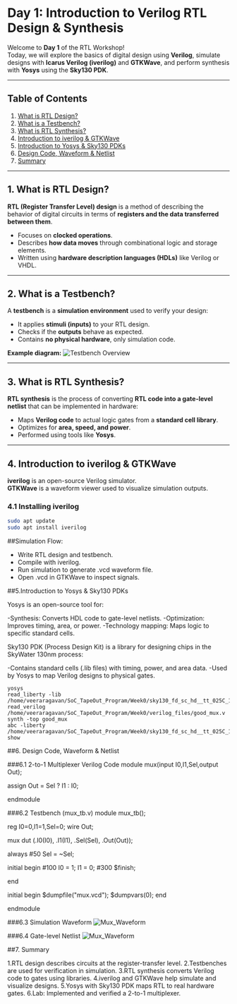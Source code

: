 # Day 1: Introduction to Verilog RTL Design & Synthesis

Welcome to **Day 1** of the RTL Workshop!  
Today, we will explore the basics of digital design using **Verilog**, simulate designs with **Icarus Verilog (iverilog)** and **GTKWave**, and perform synthesis with **Yosys** using the **Sky130 PDK**.

---

## Table of Contents

1. [What is RTL Design?](#1-what-is-rtl-design)
2. [What is a Testbench?](#2-what-is-a-testbench)
3. [What is RTL Synthesis?](#3-what-is-rtl-synthesis)
4. [Introduction to iverilog & GTKWave](#4-introduction-to-iverilog--gtkwave)
5. [Introduction to Yosys & Sky130 PDKs](#5-introduction-to-yosys--sky130-pdks)
6. [Design Code, Waveform & Netlist](#6-design-code-waveform--netlist)
7. [Summary](#7-summary)

---

## 1. What is RTL Design?

**RTL (Register Transfer Level) design** is a method of describing the behavior of digital circuits in terms of **registers and the data transferred between them**.  
- Focuses on **clocked operations**.  
- Describes **how data moves** through combinational logic and storage elements.  
- Written using **hardware description languages (HDLs)** like Verilog or VHDL.  

---

## 2. What is a Testbench?

A **testbench** is a **simulation environment** used to verify your design:  
- It applies **stimuli (inputs)** to your RTL design.  
- Checks if the **outputs** behave as expected.  
- Contains **no physical hardware**, only simulation code.  

**Example diagram:**
![Testbench Overview](/home/veeraragavan/Pictures/Screenshots/mux_tb_pic.png)

---

## 3. What is RTL Synthesis?

**RTL synthesis** is the process of converting **RTL code into a gate-level netlist** that can be implemented in hardware:  
- Maps **Verilog code** to actual logic gates from a **standard cell library**.  
- Optimizes for **area, speed, and power**.  
- Performed using tools like **Yosys**. 
---

## 4. Introduction to iverilog & GTKWave

**iverilog** is an open-source Verilog simulator.  
**GTKWave** is a waveform viewer used to visualize simulation outputs.

### 4.1 Installing iverilog
```bash
sudo apt update
sudo apt install iverilog
```


##Simulation Flow:
- Write RTL design and testbench.
- Compile with iverilog.
- Run simulation to generate .vcd waveform file.
- Open .vcd in GTKWave to inspect signals.


##5.Introduction to Yosys & Sky130 PDKs

Yosys is an open-source tool for:

-Synthesis: Converts HDL code to gate-level netlists.
-Optimization: Improves timing, area, or power.
-Technology mapping: Maps logic to specific standard cells.

Sky130 PDK (Process Design Kit) is a library for designing chips in the SkyWater 130nm process:

-Contains standard cells (.lib files) with timing, power, and area data.
-Used by Yosys to map Verilog designs to physical gates.

```
yosys
read_liberty -lib /home/veeraragavan/SoC_TapeOut_Program/Week0/sky130_fd_sc_hd__tt_025C_1v80.lib
read_verilog /home/veeraragavan/SoC_TapeOut_Program/Week0/verilog_files/good_mux.v
synth -top good_mux
abc -liberty /home/veeraragavan/SoC_TapeOut_Program/Week0/sky130_fd_sc_hd__tt_025C_1v80.lib
show
```
##6. Design Code, Waveform & Netlist

###6.1 2-to-1 Multiplexer Verilog Code
module mux(input I0,I1,Sel,output Out);

assign Out = Sel ? I1 : I0;

endmodule

###6.2 Testbench (mux_tb.v)
module mux_tb();

reg I0=0,I1=1,Sel=0;
wire Out;

mux dut (.I0(I0),
	 .I1(I1),
	 .Sel(Sel),
	 .Out(Out));

always #50 Sel = ~Sel;

initial begin
#100 I0 = 1; 
     I1 = 0;
#300 $finish;

end

initial begin
$dumpfile("mux.vcd");
$dumpvars(0);
end

endmodule

###6.3 Simulation Waveform
![Mux_Waveform](/home/veeraragavan/VSD_SoC_TapeOut_Program/week1/DAY1/Screenshots/gtkwave.png)

###6.4 Gate-level Netlist
![Mux_Waveform](/home/veeraragavan/VSD_SoC_TapeOut_Program/week1/DAY1/Screenshots/mux_net.png)

##7. Summary

1.RTL design describes circuits at the register-transfer level.
2.Testbenches are used for verification in simulation.
3.RTL synthesis converts Verilog code to gates using libraries.
4.iverilog and GTKWave help simulate and visualize designs.
5.Yosys with Sky130 PDK maps RTL to real hardware gates.
6.Lab: Implemented and verified a 2-to-1 multiplexer.
